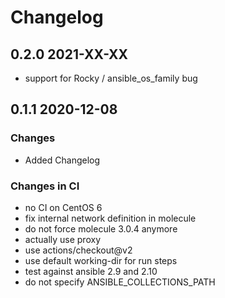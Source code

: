 # Changelog

## 0.2.0 2021-XX-XX

- support for Rocky / ansible_os_family bug

## 0.1.1 2020-12-08

### Changes

- Added Changelog

### Changes in CI

- no CI on CentOS 6
- fix internal network definition in molecule
- do not force molecule 3.0.4 anymore
- actually use proxy
- use actions/checkout@v2
- use default working-dir for run steps
- test against ansible 2.9 and 2.10
- do not specify ANSIBLE_COLLECTIONS_PATH
